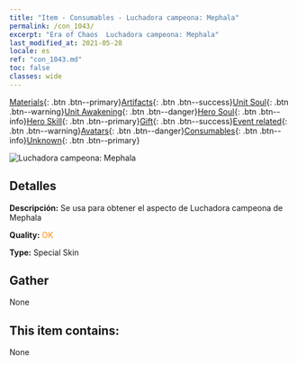 ```yaml
---
title: "Item - Consumables - Luchadora campeona: Mephala"
permalink: /con_1043/
excerpt: "Era of Chaos  Luchadora campeona: Mephala"
last_modified_at: 2021-05-28
locale: es
ref: "con_1043.md"
toc: false
classes: wide
---
```

 [Materials](/ItemsES/){: .btn .btn--primary}[Artifacts](/ItemsES/Artifacts/){: .btn .btn--success}[Unit Soul](/ItemsES/UnitSoul/){: .btn .btn--warning}[Unit Awakening](/ItemsES/UnitAwakening/){: .btn .btn--danger}[Hero Soul](/ItemsES/HeroSoul/){: .btn .btn--info}[Hero Skill](/ItemsES/HeroSkill/){: .btn .btn--primary}[Gift](/ItemsES/Gift/){: .btn .btn--success}[Event related](/ItemsES/Events/){: .btn .btn--warning}[Avatars](/ItemsES/Avatars/){: .btn .btn--danger}[Consumables](/ItemsES/Consumables/){: .btn .btn--info}[Unknown](/ItemsES/Unknown/){: .btn .btn--primary}

 ![Luchadora campeona: Mephala](/images/h/h_Mephala7.jpg)

## Detalles
 **Descripción:** Se usa para obtener el aspecto de Luchadora campeona de Mephala

 **Quality:** <span style="color: #FF8C00">OK</span>

 **Type:** Special Skin

## Gather

  None

## This item contains:

  None

